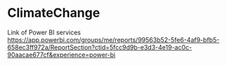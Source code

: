 # ClimateChange
Link of Power BI services
https://app.powerbi.com/groups/me/reports/99563b52-5fe6-4af9-bfb5-658ec3ff972a/ReportSection?ctid=5fcc9d9b-e3d3-4e19-ac0c-90aacae677cf&experience=power-bi
